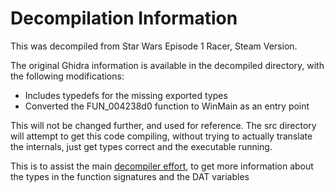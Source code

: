 # Decompilation Information

This was decompiled from Star Wars Episode 1 Racer, Steam Version.

The original Ghidra information is available in the decompiled directory, with
the following modifications:
* Includes typedefs for the missing exported types
* Converted the FUN\_004238d0 function to WinMain as an entry point

This will not be changed further, and used for reference. The src directory
will attempt to get this code compiling, without trying to actually translate
the internals, just get types correct and the executable running.

This is to assist the main [decompiler effort](https://github.com/tim-tim707/SW_RACER_RE),
to get more information about the types in the function signatures and the DAT
variables
